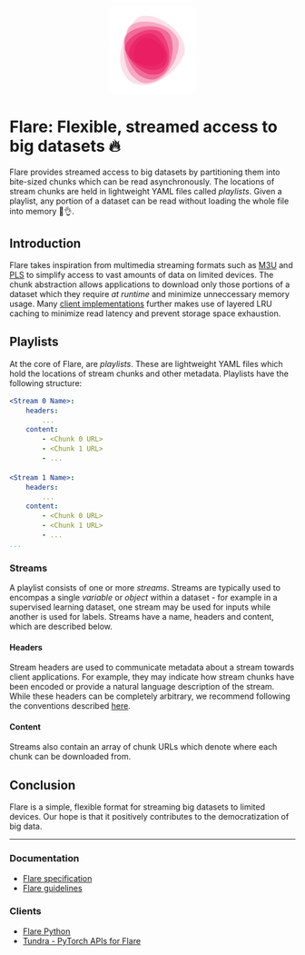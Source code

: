 <div align='center'>
	<img src='./images/flare.svg' width='30%'>
</div>


# Flare: Flexible, streamed access to big datasets 🔥

Flare provides streamed access to big datasets by partitioning them into bite-sized chunks which can be read asynchronously. The locations of stream chunks are held in lightweight YAML files called *playlists*. Given a playlist, any portion of a dataset can be read without loading the whole file into memory 🥳👌.


## Introduction

Flare takes inspiration from multimedia streaming formats such as [M3U](https://en.wikipedia.org/wiki/M3U) and [PLS](https://en.wikipedia.org/wiki/PLS_(file_format)) to simplify access to vast amounts of data on limited devices. The chunk abstraction allows applications to download only those portions of a dataset which they require *at runtime* and minimize unneccessary memory usage. Many [client implementations](https://github.com/oelin/flare-python) further makes use of layered LRU caching to minimize read latency and prevent storage space exhaustion.


## Playlists

At the core of Flare, are *playlists*. These are lightweight YAML files which hold the locations of stream chunks and other metadata. Playlists have the following structure:

```yaml
<Stream 0 Name>:
    headers:
        ...
    content:
        - <Chunk 0 URL>
        - <Chunk 1 URL>
        - ...

<Stream 1 Name>:
    headers:
        ...
    content:
        - <Chunk 0 URL>
        - <Chunk 1 URL>
        - ...
...
```

     
### Streams

A playlist consists of one or more *streams*. Streams are typically used to encompas a single *variable* or *object* within a dataset - for example in a supervised learning dataset, one stream may be used for inputs while another is used for labels. Streams have a name, headers and content, which are described below.


#### Headers

Stream headers are used to communicate metadata about a stream towards client applications. For example, they may indicate how stream chunks have been encoded or provide a natural language description of the stream. While these headers can be completely arbitrary, we recommend following the conventions described [here](https://github.com/oelin/flare-guidelines#stream-headers).


#### Content

Streams also contain an array of chunk URLs which denote where each chunk can be downloaded from.


## Conclusion

Flare is a simple, flexible format for streaming big datasets to limited devices. Our hope is that it positively contributes to the democratization of big data. 

---

### Documentation

* [Flare specification](https://github.com/oelin/flare/specification.txt)
* [Flare guidelines](https://github.com/oelin/flare-guidelines)

### Clients

* [Flare Python](https://github.com/oelin/flare-python)
* [Tundra - PyTorch APIs for Flare](https://github.com/oelin/tundra)
